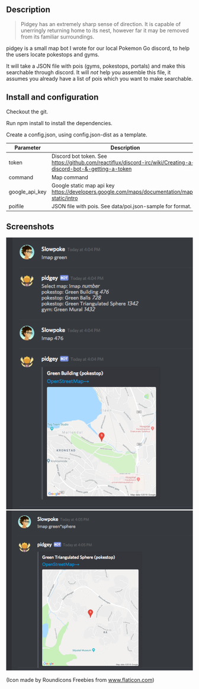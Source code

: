 ## Description

> Pidgey has an extremely sharp sense of direction. It is capable of unerringly returning home to its nest, however far it may be removed from its familiar surroundings.

pidgey is a small map bot I wrote for our local Pokemon Go discord, to
help the users locate pokestops and gyms.

It will take a JSON file with pois (gyms, pokestops, portals) and make
this searchable through discord. It will *not* help you assemble this
file, it assumes you already have a list of pois which you want to
make searchable.


## Install and configuration

Checkout the git. 

Run npm install to install the dependencies.

Create a config.json, using config.json-dist as a template.


| Parameter | Description |
| --- | --- | 
| token |  Discord bot token. See  https://github.com/reactiflux/discord-irc/wiki/Creating-a-discord-bot-&-getting-a-token | 
| command | Map command | 
| google_api_key | Google static map api key https://developers.google.com/maps/documentation/maps-static/intro | 
| poifile | JSON file with pois. See data/poi.json-sample for format. | 


## Screenshots

![Screenshot 1](screenshots/screenshot-1.png?raw=true)
![Screenshot 2](screenshots/screenshot-2.png?raw=true)


(Icon made by Roundicons Freebies  from www.flaticon.com) 

